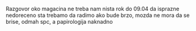 Razgovor oko magacina
	ne treba nam nista
	rok do 09.04 da isprazne
	nedoreceno sta trebamo da radimo
	ako bude brzo, mozda ne mora da se brise, odmah spc, a papirologija naknadno